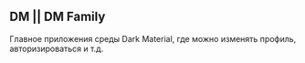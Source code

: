 ## DM || DM Family

Главное приложения среды Dark Material, где можно изменять профиль, авторизироваться и т.д.
